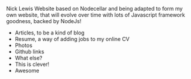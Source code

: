Nick Lewis Website based on Nodecellar and being adapted to form my own website, that will evolve over time with lots of Javascript framework goodness, backed by NodeJs!

* Articles, to be a kind of blog 
* Resume, a way of adding jobs to my online CV
* Photos
* Github links
* What else?
* This is clever!
* Awesome
